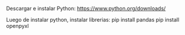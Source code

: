 Descargar e instalar Python:
https://www.python.org/downloads/

Luego de instalar python, instalar librerias:
pip install pandas
pip install openpyxl
